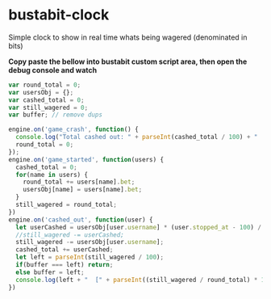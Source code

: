 # bustabit-clock
Simple clock to show in real time whats being wagered (denominated in bits)

**Copy paste the bellow into bustabit custom script area, then open the debug console and watch**

```javascript
var round_total = 0; 
var usersObj = {};
var cashed_total = 0;
var still_wagered = 0;
var buffer; // remove dups

engine.on('game_crash', function() {
  console.log("Total cashed out: " + parseInt(cashed_total / 100) + "  [" + parseInt(100 - (still_wagered / round_total) * 100) + "%].") 
  round_total = 0;
});
engine.on('game_started', function(users) { 
  cashed_total = 0;
  for(name in users) {
    round_total += users[name].bet;
    usersObj[name] = users[name].bet;
  }
  still_wagered = round_total;
})
engine.on('cashed_out', function(user) { 
  let userCashed = usersObj[user.username] * (user.stopped_at - 100) / 100;
  //still_wagered -= userCashed;
  still_wagered -= usersObj[user.username];
  cashed_total += userCashed;
  let left = parseInt(still_wagered / 100);
  if(buffer === left) return;
  else buffer = left;
  console.log(left + "  [" + parseInt((still_wagered / round_total) * 100) + "%]");
})
```

